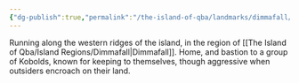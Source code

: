 ```yaml
---
{"dg-publish":true,"permalink":"/the-island-of-qba/landmarks/dimmafall/kobold-cove/"}
---
```


Running along the western ridges of the island, in the region of [[The Island of Qba/Island Regions/Dimmafall\|Dimmafall]]. Home, and bastion to a group of Kobolds, known for keeping to themselves, though aggressive when outsiders encroach on their land.